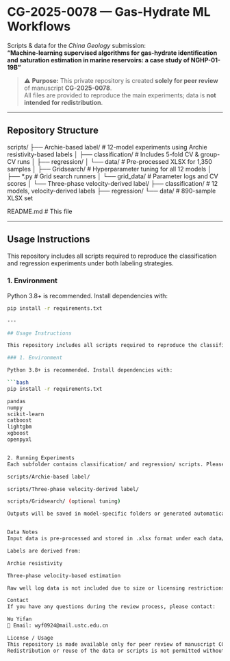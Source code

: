 

# CG-2025-0078 — Gas-Hydrate ML Workflows

Scripts & data for the *China Geology* submission:  
**“Machine-learning supervised algorithms for gas-hydrate identification and saturation estimation in marine reservoirs: a case study of NGHP-01-19B”**

> ⚠️ **Purpose:** This private repository is created **solely for peer review** of manuscript **CG-2025-0078**.  
> All files are provided to reproduce the main experiments; data is **not intended for redistribution**.

---

## Repository Structure

scripts/
├── Archie-based label/ # 12-model experiments using Archie resistivity-based labels
│ ├── classification/ # Includes 5-fold CV & group-CV runs
│ ├── regression/
│ └── data/ # Pre-processed XLSX for 1,350 samples
│
├── Gridsearch/ # Hyperparameter tuning for all 12 models
│ ├── *.py # Grid search runners
│ └── grid_data/ # Parameter logs and CV scores
│
└── Three-phase velocity-derived label/
├── classification/ # 12 models, velocity-derived labels
├── regression/
└── data/ # 890-sample XLSX set

README.md # This file

---

## Usage Instructions

This repository includes all scripts required to reproduce the classification and regression experiments under both labeling strategies.

### 1. Environment

Python 3.8+ is recommended. Install dependencies with:

```bash
pip install -r requirements.txt

---

## Usage Instructions

This repository includes all scripts required to reproduce the classification and regression experiments under both labeling strategies.

### 1. Environment

Python 3.8+ is recommended. Install dependencies with:

```bash
pip install -r requirements.txt

pandas
numpy
scikit-learn
catboost
lightgbm
xgboost
openpyxl


2. Running Experiments
Each subfolder contains classification/ and regression/ scripts. Please run scripts in sequence depending on the label type:

scripts/Archie-based label/

scripts/Three-phase velocity-derived label/

scripts/Gridsearch/ (optional tuning)

Outputs will be saved in model-specific folders or generated automatically.


Data Notes
Input data is pre-processed and stored in .xlsx format under each data/ folder.

Labels are derived from:

Archie resistivity

Three-phase velocity-based estimation

Raw well log data is not included due to size or licensing restrictions.

Contact
If you have any questions during the review process, please contact:

Wu Yifan
📧 Email: wyf0924@mail.ustc.edu.cn

License / Usage
This repository is made available only for peer review of manuscript CG-2025-0078.
Redistribution or reuse of the data or scripts is not permitted without the author's consent.